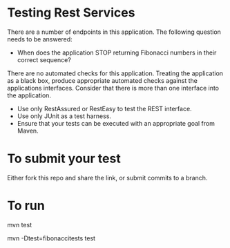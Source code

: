 # Testing Rest Services

There are a number of endpoints in this application.  The following question needs to be answered:

- When does the application STOP returning Fibonacci numbers in their correct sequence?

There are no automated checks for this application.  Treating the application as a black box, produce appropriate automated checks against the applications interfaces.  Consider that there is more than one interface into the application.

- Use only RestAssured or RestEasy to test the REST interface.
- Use only JUnit as a test harness.
- Ensure that your tests can be executed with an appropriate goal from Maven.

# To submit your test
Either fork this repo and share the link, or submit commits to a branch.

# To run 

mvn test
 
mvn -Dtest=fibonaccitests test
